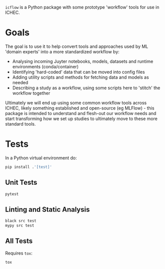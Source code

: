 `icflow` is a Python package with some prototype 'workflow' tools for use in ICHEC.

# Goals
The goal is to use it to help convert tools and approaches used by ML 'domain experts' into a more standardized workflow by:

* Analysing incoming Juyter notebooks, models, datasets and runtime environments (conda/container)
* Identifying 'hard-coded' data that can be moved into config files
* Adding utility scripts and methods for fetching data and models as needed
* Describing a study as a workflow, using some scripts here to 'stitch' the workflow together

Ultimately we will end up using some common workflow tools across ICHEC, likely something established and open-source (eg MLFlow) - this package is intended to understand and flesh-out our workflow needs and start transforming how we set up studies to ultimately move to these more standard tools.

# Tests

In a Python virtual environment do:

```sh
pip install .'[test]'
```

## Unit Tests

```sh
pytest
```

## Linting and Static Analysis

```sh
black src test
mypy src test
```

## All Tests

Requires `tox`:

```sh
tox
```

